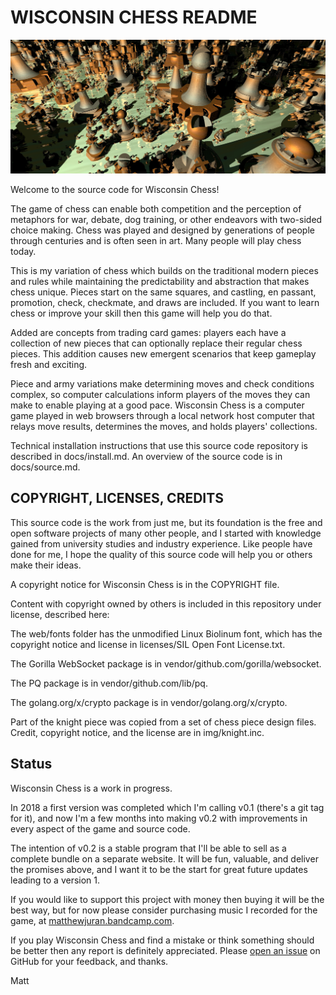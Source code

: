 # WISCONSIN CHESS README

![Splash](https://github.com/pciet/wichess/blob/master/docs/splash.jpg)

Welcome to the source code for Wisconsin Chess!

The game of chess can enable both competition and the perception of metaphors for war, debate, dog training, or other endeavors with two-sided choice making. Chess was played and designed by generations of people through centuries and is often seen in art. Many people will play chess today.

This is my variation of chess which builds on the traditional modern pieces and rules while maintaining the predictability and abstraction that makes chess unique. Pieces start on the same squares, and castling, en passant, promotion, check, checkmate, and draws are included. If you want to learn chess or improve your skill then this game will help you do that.

Added are concepts from trading card games: players each have a collection of new pieces that can optionally replace their regular chess pieces. This addition causes new emergent scenarios that keep gameplay fresh and exciting.

Piece and army variations make determining moves and check conditions complex, so computer calculations inform players of the moves they can make to enable playing at a good pace. Wisconsin Chess is a computer game played in web browsers through a local network host computer that relays move results, determines the moves, and holds players' collections.

Technical installation instructions that use this source code repository is described in docs/install.md. An overview of the source code is in docs/source.md.

## COPYRIGHT, LICENSES, CREDITS

This source code is the work from just me, but its foundation is the free and open software projects of many other people, and I started with knowledge gained from university studies and industry experience. Like people have done for me, I hope the quality of this source code will help you or others make their ideas.

A copyright notice for Wisconsin Chess is in the COPYRIGHT file.

Content with copyright owned by others is included in this repository under license, described here:

The web/fonts folder has the unmodified Linux Biolinum font, which has the copyright notice and license in licenses/SIL Open Font License.txt.

The Gorilla WebSocket package is in vendor/github.com/gorilla/websocket.

The PQ package is in vendor/github.com/lib/pq.

The golang.org/x/crypto package is in vendor/golang.org/x/crypto.

Part of the knight piece was copied from a set of chess piece design files. Credit, copyright notice, and the license are in img/knight.inc.



## Status

Wisconsin Chess is a work in progress.

In 2018 a first version was completed which I'm calling v0.1 (there's a git tag for it), and now I'm a few months into making v0.2 with improvements in every aspect of the game and source code.

The intention of v0.2 is a stable program that I'll be able to sell as a complete bundle on a separate website. It will be fun, valuable, and deliver the promises above, and I want it to be the start for great future updates leading to a version 1.

If you would like to support this project with money then buying it will be the best way, but for now please consider purchasing music I recorded for the game, at [matthewjuran.bandcamp.com](https://matthewjuran.bandcamp.com).

If you play Wisconsin Chess and find a mistake or think something should be better then any report is definitely appreciated. Please [open an issue](https://github.com/pciet/wichess/issues) on GitHub for your feedback, and thanks.

Matt